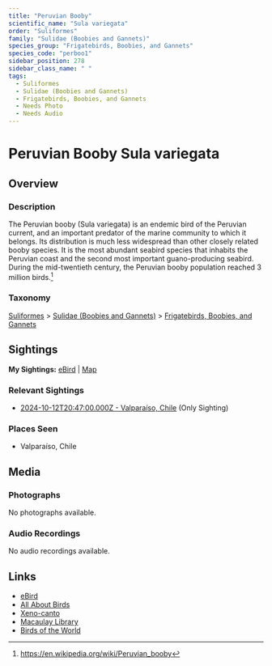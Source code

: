 ```yaml
---
title: "Peruvian Booby"
scientific_name: "Sula variegata"
order: "Suliformes"
family: "Sulidae (Boobies and Gannets)"
species_group: "Frigatebirds, Boobies, and Gannets"
species_code: "perboo1"
sidebar_position: 278
sidebar_class_name: " "
tags: 
  - Suliformes
  - Sulidae (Boobies and Gannets)
  - Frigatebirds, Boobies, and Gannets
  - Needs Photo
  - Needs Audio
---
```


# Peruvian Booby <span className='sci_name'>Sula variegata</span>

## Overview

### Description
The Peruvian booby (Sula variegata) is an endemic bird of the Peruvian current, and an important predator of the marine community to which it belongs. Its distribution is much less widespread than other closely related booby species. It is the most abundant seabird species that inhabits the Peruvian coast and the second most important guano-producing seabird. During the mid-twentieth century, the Peruvian booby population reached 3 million birds.[^1]

[^1]: https://en.wikipedia.org/wiki/Peruvian_booby

### Taxonomy
[Suliformes](/tags/suliformes) > [Sulidae (Boobies and Gannets)](/tags/sulidae-boobies-and-gannets) > [Frigatebirds, Boobies, and Gannets](/tags/frigatebirds-boobies-and-gannets)


## Sightings

**My Sightings:** [eBird](https://ebird.org/lifelist?r=world&time=life&spp=perboo1) | [Map](/map?species_code=perboo1)

### Relevant Sightings

* [2024-10-12T20:47:00.000Z - Valparaíso, Chile](https://ebird.org/checklist/S198994214) (Only Sighting)

### Places Seen

* Valparaíso, Chile



## Media
### Photographs
No photographs available.

### Audio Recordings
No audio recordings available.

## Links
* [eBird](https://ebird.org/species/perboo1) 
* [All About Birds](https://www.allaboutbirds.org/guide/perboo1) 
* [Xeno-canto](https://www.xeno-canto.org/species/sula-variegata) 
* [Macaulay Library](https://search.macaulaylibrary.org/catalog?taxonCode=perboo1&sort=rating_rank_desc)
* [Birds of the World](https://birdsoftheworld.org/bow/species/perboo1)
